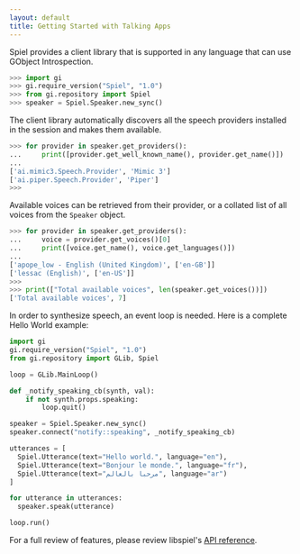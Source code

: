 ```yaml
---
layout: default
title: Getting Started with Talking Apps
---
```


Spiel provides a client library that is supported in any language that can use GObject Introspection.

```python
>>> import gi
>>> gi.require_version("Spiel", "1.0")
>>> from gi.repository import Spiel
>>> speaker = Spiel.Speaker.new_sync()
```

The client library automatically discovers all the speech providers installed in the session and makes them available.

```python
>>> for provider in speaker.get_providers():
...     print([provider.get_well_known_name(), provider.get_name()])
... 
['ai.mimic3.Speech.Provider', 'Mimic 3']
['ai.piper.Speech.Provider', 'Piper']
>>>
```

Available voices can be retrieved from their provider, or a collated list of all voices from the `Speaker` object.

```python
>>> for provider in speaker.get_providers():
...     voice = provider.get_voices()[0]
...     print([voice.get_name(), voice.get_languages()])
... 
['apope_low - English (United Kingdom)', ['en-GB']]
['lessac (English)', ['en-US']]
>>>
>>> print(["Total available voices", len(speaker.get_voices())])
['Total available voices', 7]
```

In order to synthesize speech, an event loop is needed. Here is a complete Hello World example:

```python
import gi
gi.require_version("Spiel", "1.0")
from gi.repository import GLib, Spiel

loop = GLib.MainLoop()

def _notify_speaking_cb(synth, val):
    if not synth.props.speaking:
        loop.quit()

speaker = Spiel.Speaker.new_sync()
speaker.connect("notify::speaking", _notify_speaking_cb)

utterances = [
  Spiel.Utterance(text="Hello world.", language="en"),
  Spiel.Utterance(text="Bonjour le monde.", language="fr"),
  Spiel.Utterance(text="مرحبا بالعالم", language="ar")
]

for utterance in utterances:
  speaker.speak(utterance)

loop.run()
```

For a full review of features, please review libspiel's [API reference](/libspiel).